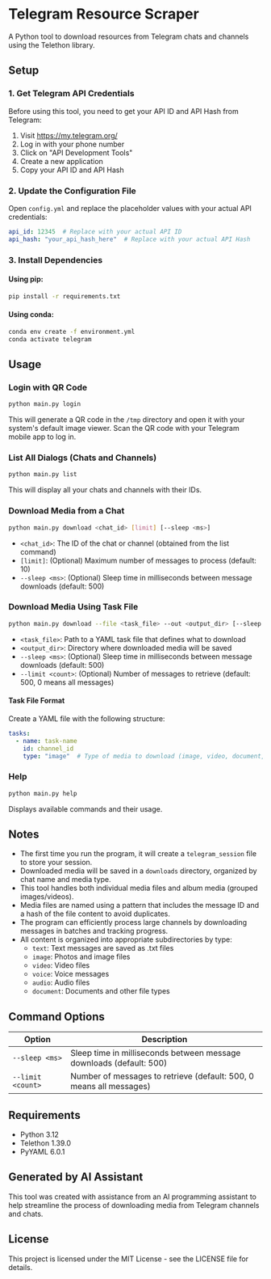 # Telegram Resource Scraper

A Python tool to download resources from Telegram chats and channels using the Telethon library.

## Setup

### 1. Get Telegram API Credentials

Before using this tool, you need to get your API ID and API Hash from Telegram:

1. Visit https://my.telegram.org/
2. Log in with your phone number
3. Click on "API Development Tools"
4. Create a new application
5. Copy your API ID and API Hash

### 2. Update the Configuration File

Open `config.yml` and replace the placeholder values with your actual API credentials:

```yaml
api_id: 12345  # Replace with your actual API ID
api_hash: "your_api_hash_here"  # Replace with your actual API Hash
```

### 3. Install Dependencies

#### Using pip:
```bash
pip install -r requirements.txt
```

#### Using conda:
```bash
conda env create -f environment.yml
conda activate telegram
```

## Usage

### Login with QR Code
```bash
python main.py login
```
This will generate a QR code in the `/tmp` directory and open it with your system's default image viewer. Scan the QR code with your Telegram mobile app to log in.

### List All Dialogs (Chats and Channels)
```bash
python main.py list
```
This will display all your chats and channels with their IDs.

### Download Media from a Chat
```bash
python main.py download <chat_id> [limit] [--sleep <ms>]
```
- `<chat_id>`: The ID of the chat or channel (obtained from the list command)
- `[limit]`: (Optional) Maximum number of messages to process (default: 10)
- `--sleep <ms>`: (Optional) Sleep time in milliseconds between message downloads (default: 500)

### Download Media Using Task File
```bash
python main.py download --file <task_file> --out <output_dir> [--sleep <ms>] [--limit <count>]
```
- `<task_file>`: Path to a YAML task file that defines what to download
- `<output_dir>`: Directory where downloaded media will be saved
- `--sleep <ms>`: (Optional) Sleep time in milliseconds between message downloads (default: 500)
- `--limit <count>`: (Optional) Number of messages to retrieve (default: 500, 0 means all messages)

#### Task File Format
Create a YAML file with the following structure:
```yaml
tasks:
  - name: task-name
    id: channel_id
    type: "image"  # Type of media to download (image, video, document, etc.)
```

### Help
```bash
python main.py help
```
Displays available commands and their usage.

## Notes

- The first time you run the program, it will create a `telegram_session` file to store your session.
- Downloaded media will be saved in a `downloads` directory, organized by chat name and media type.
- This tool handles both individual media files and album media (grouped images/videos).
- Media files are named using a pattern that includes the message ID and a hash of the file content to avoid duplicates.
- The program can efficiently process large channels by downloading messages in batches and tracking progress.
- All content is organized into appropriate subdirectories by type:
  - `text`: Text messages are saved as .txt files
  - `image`: Photos and image files
  - `video`: Video files
  - `voice`: Voice messages
  - `audio`: Audio files
  - `document`: Documents and other file types

## Command Options

| Option | Description |
|--------|-------------|
| `--sleep <ms>` | Sleep time in milliseconds between message downloads (default: 500) |
| `--limit <count>` | Number of messages to retrieve (default: 500, 0 means all messages) |

## Requirements

- Python 3.12
- Telethon 1.39.0
- PyYAML 6.0.1 

## Generated by AI Assistant

This tool was created with assistance from an AI programming assistant to help streamline the process of downloading media from Telegram channels and chats.

## License

This project is licensed under the MIT License - see the LICENSE file for details.

